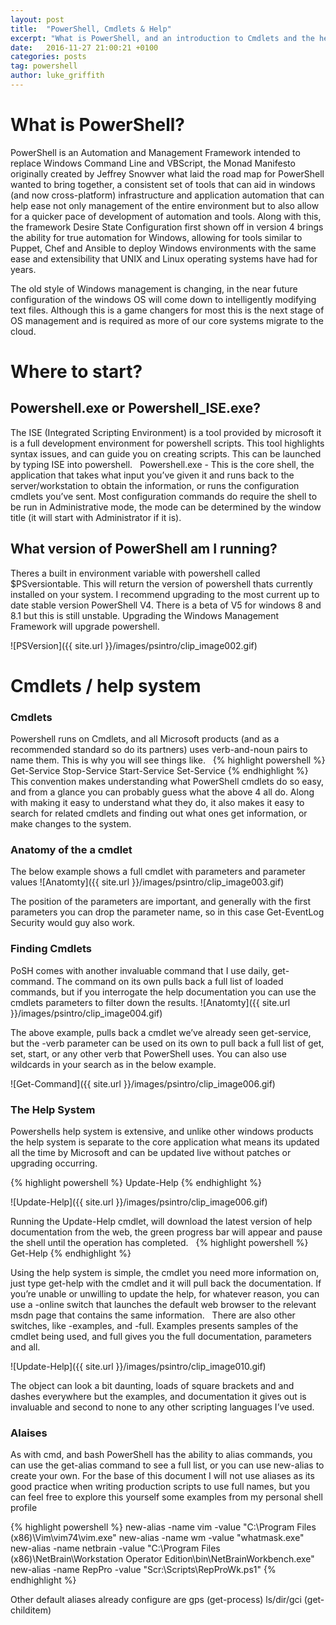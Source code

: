 ```yaml
---
layout: post
title:  "PowerShell, Cmdlets & Help"
excerpt: "What is PowerShell, and an introduction to Cmdlets and the help system."
date:   2016-11-27 21:00:21 +0100
categories: posts
tag: powershell
author: luke_griffith
---
```


# What is PowerShell?

PowerShell is an Automation and Management Framework intended to replace Windows Command Line and VBScript, the Monad Manifesto originally created by Jeffrey Snowver what laid the road map for PowerShell wanted to bring together, a consistent set of tools that can aid in windows (and now cross-platform) infrastructure and application automation that can help ease not only management of the entire environment but to also allow for a quicker pace of development of automation and tools. Along with this, the framework Desire State Configuration first shown off in version 4 brings the ability for true automation for Windows, allowing for tools similar to Puppet, Chef and Ansible to deploy Windows environments with the same ease and extensibility that UNIX and Linux operating systems have had for years.

The old style of Windows management is changing, in the near future configuration of the windows OS will come down to intelligently modifying text files. Although this is a game changers for most this is the next stage of OS management and is required as more of our core systems migrate to the cloud. 

# Where to start? 

## Powershell.exe or Powershell_ISE.exe?
The ISE (Integrated Scripting Environment) is a tool provided by microsoft it is a full development environment for powershell scripts. This tool highlights syntax issues, and can guide you on creating scripts. This can be launched by typing ISE into powershell. 
 
Powershell.exe - This is the core shell, the application that takes what input you’ve given it and runs back to the server/workstation to obtain the information, or runs the configuration cmdlets you’ve sent. Most configuration commands do require the shell to be run in Administrative mode, the mode can be determined by the window title (it will start with Administrator if it is).


## What version of PowerShell am I running? 
Theres a built in environment variable with powershell called $PSversiontable. This will return the version of powershell thats currently installed on your system. I recommend upgrading to the most current up to date stable version PowerShell V4. There is a beta of V5 for windows 8 and 8.1 but this is still unstable. Upgrading the Windows Management Framework will upgrade powershell. 

![PSVersion]({{ site.url }}/images/psintro/clip_image002.gif)

# Cmdlets / help system

### Cmdlets

Powershell runs on Cmdlets, and all Microsoft products (and as a recommended standard so do its partners) uses verb-and-noun pairs to name them. This is why you will see things like.
 
{% highlight powershell %}
Get-Service
Stop-Service
Start-Service
Set-Service
{% endhighlight %}
 
This convention makes understanding what PowerShell cmdlets do so easy, and from a glance you can probably guess what the above 4 all do. Along with making it easy to understand what they do, it also makes it easy to search for related cmdlets and finding out what ones get information, or make changes to the system.
### Anatomy of the a cmdlet
The below example shows a full cmdlet with parameters and parameter values 
![Anatomty]({{ site.url }}/images/psintro/clip_image003.gif)

The position of the parameters are important, and generally with the first parameters you can drop the parameter name, so in this case Get-EventLog Security would guy also work.

### Finding Cmdlets
PoSH comes with another invaluable command that I use daily, get-command. The command on its own pulls back a full list of loaded commands, but if you interrogate the help documentation you can use the cmdlets parameters to filter down the results.
![Anatomty]({{ site.url }}/images/psintro/clip_image004.gif)

The above example, pulls back a cmdlet we’ve already seen get-service, but the -verb parameter can be used on its own to pull back a full list of get, set, start, or any other verb that PowerShell uses. You can also use wildcards in your search as in the below example.

![Get-Command]({{ site.url }}/images/psintro/clip_image006.gif)

### The Help System

Powershells help system is extensive, and unlike other windows products the help system is separate to the core application what means its updated all the time by Microsoft and can be updated live without patches or upgrading occurring.

{% highlight powershell %}
Update-Help
{% endhighlight %}

![Update-Help]({{ site.url }}/images/psintro/clip_image006.gif)

Running the Update-Help cmdlet, will download the latest version of help documentation from the web, the green progress bar will appear and pause the shell until the operation has completed. 
 
{% highlight powershell %}
Get-Help <Cmdlet>
{% endhighlight %}


Using the help system is simple, the cmdlet you need more information on, just type get-help with the cmdlet and it will pull back the documentation. If you’re unable or unwilling to update the help, for whatever reason, you can use a -online switch that launches the default web browser to the relevant msdn page that contains the same information.
 
There are also other switches, like -examples, and -full. Examples presents samples of the cmdlet being used, and full gives you the full documentation, parameters and all.

![Update-Help]({{ site.url }}/images/psintro/clip_image010.gif)

The object can look a bit daunting, loads of square brackets and and dashes everywhere but the examples, and documentation it gives out is invaluable and second to none to any other scripting languages I’ve used. 

### Alaises

As with cmd, and bash PowerShell has the ability to alias commands, you can use the get-alias command to see a full list, or you can use new-alias to create your own. For the base of this document I will not use aliases as its good practice when writing production scripts to use full names, but you can feel free to explore this yourself some examples from my personal shell profile

{% highlight powershell %}
new-alias -name vim -value "C:\Program Files (x86)\Vim\vim74\vim.exe"
new-alias -name wm -value "whatmask.exe"
new-alias -name netbrain -value "C:\Program Files (x86)\NetBrain\Workstation Operator Edition\bin\NetBrainWorkbench.exe"
new-alias -name RepPro -value "Scr:\Scripts\RepProWk.ps1"
{% endhighlight %}

Other default aliases already configure are gps (get-process) ls/dir/gci (get-childitem)


